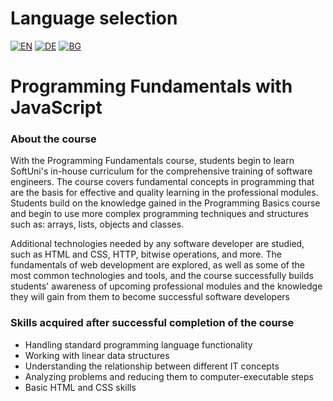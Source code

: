 # Language selection

[![EN](https://img.shields.io/badge/LANG-EN-blue.svg)](https://github.com/Ivan-Plamenov/MyCourses/blob/main/JS_Web_Developer/02_Programming_Fundamentals/README.md)
[![DE](https://img.shields.io/badge/LANG-DE-green.svg)](https://github.com/Ivan-Plamenov/MyCourses/blob/main/JS_Web_Developer/02_Programming_Fundamentals/README.de.md)
[![BG](https://img.shields.io/badge/LANG-BG-red.svg)](https://github.com/Ivan-Plamenov/MyCourses/blob/main/JS_Web_Developer/02_Programming_Fundamentals/README.bg.md)

# Programming Fundamentals with JavaScript

### About the course

With the Programming Fundamentals course, students begin to learn SoftUni's in-house curriculum for the comprehensive training of software engineers. The course covers fundamental concepts in programming that are the basis for effective and quality learning in the professional modules. Students build on the knowledge gained in the Programming Basics course and begin to use more complex programming techniques and structures such as: arrays, lists, objects and classes.

Additional technologies needed by any software developer are studied, such as HTML and CSS, HTTP, bitwise operations, and more. The fundamentals of web development are explored, as well as some of the most common technologies and tools, and the course successfully builds students' awareness of upcoming professional modules and the knowledge they will gain from them to become successful software developers

### Skills acquired after successful completion of the course

- Handling standard programming language functionality
- Working with linear data structures
- Understanding the relationship between different IT concepts
- Analyzing problems and reducing them to computer-executable steps
- Basic HTML and CSS skills

